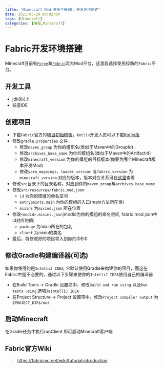 ```yaml
---
title: 'Minecraft Mod 开发手册00: 开发环境搭建'
date: 2021-05-20 00:02:00
tags: [Minecraft]
categories: [编程,Minecraft]
---
```


# Fabric开发环境搭建
Minecraft目前有[`Forge`](https://forums.minecraftforge.net/)和[`Fabric`](https://fabricmc.net/)两大Mod平台，这里我选择使用较新的`Fabric`平台。

## 开发工具
- jdk8以上
- 任意IDE

## 创建项目
- 下载`Fabric`官方的[项目初始模板](https://github.com/FabricMC/fabric-example-mod/)，`Kotlin`开发人员可以下载[Kotlin版](https://github.com/natanfudge/fabric-example-mod-kotlin)
- 修改`gradle.properties` 文件
  - 修改`maven_group` 为你的组织名(类似于Maven中的GroupId)
  - 修改`archives_base_name` 为你的模组名(类似于Maven中的ArtifactId)
  - 修改`minecraft_version` 为你的模组的目标版本(你要为哪个Minecraft版本开发Mod)
  - 修改`yarn_mappings`、`loader_version` 与`fabric_version` 为`minecraft_version` 对应的版本，版本对应关系可在[这里](https://fabricmc.net/versions.html)查看
- 修改`src`目录下的目录名称，对应到你的`maven_group`与`archives_base_name`
- 修改`src/resources/fabric.mod.json`
  - `id` 为你的模组的命名空间
  - `entrypoints.main` 为你的模组的入口(main方法所在类)
  - `mixins` 为`mixins.json` 所在位置
- 修改`<modid>.mixins.json`(modid为你的模组的命名空间, fabric.mod.json中id对应的值)
  - `package` 为mixin所在的包名
  - `client` 为mixin的类名
- 最后，将修改好的项目导入到你的IDE中

<!-- more -->

## 修改Gradle构建编译器(可选)
如果你使用的是`IntelliJ IDEA`, 它默认使用Gradle来构建你的项目，而这在Fabric中是不必要的，通过以下步骤来使你的`IntelliJ IDEA`使用自己的编译器
- 在Build Tools -> Gradle 设置项中，修改`Build and run using` 以及`Run tests using` 选项为`IntelliJ IDEA`
- 在Project Structure -> Project 设置项中，修改`Project compiler output` 为`$PROJECT_DIR$/out`

## 启动Minecraft
在Gradle任务中执行runClient 即可启动Minecraft客户端

## Fabric官方Wiki
> https://fabricmc.net/wiki/tutorial:introduction
